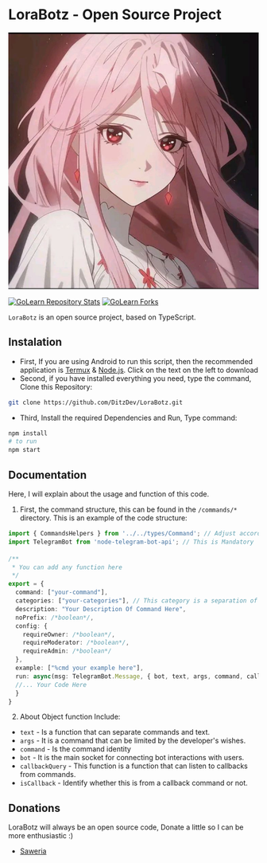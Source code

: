 # LoraBotz - Open Source Project

![Lora Icon](assets/lora.png)

[![GoLearn Repository Stats](https://img.shields.io/github/stars/DitzDev/LoraBotz?style=social)]([[https://github.com/DitzDev/LoraBotz])
[![GoLearn Forks](https://img.shields.io/github/forks/DitzDev/LoraBotz?style=social)](https://github.com/DitzDev/LoraBotz)

`LoraBotz` is an open source project, based on TypeScript.

## Instalation
- First, If you are using Android to run this script, then the recommended application is [Termux](https://github.com/termux/termux-app/releases/) & [Node.js](https://nodejs.org/en). Click on the text on the left to download
- Second, if you have installed everything you need, type the command, Clone this Repository:
```sh
git clone https://github.com/DitzDev/LoraBotz.git
```
- Third, Install the required Dependencies and Run, Type command:
```sh
npm install
# to run
npm start
```

## Documentation
Here, I will explain about the usage and function of this code.
1. First, the command structure, this can be found in the `/commands/*` directory.
   This is an example of the code structure:
```typescript
import { CommandsHelpers } from '../../types/Command'; // Adjust according to where the types folder and command folder are located.
import TelegramBot from 'node-telegram-bot-api'; // This is Mandatory

/**
 * You can add any function here
 */
export = {
  command: ["your-command"],
  categories: ["your-categories"], // This category is a separation of functions between commands and is displayed in the menu.
  description: "Your Description Of Command Here",
  noPrefix: /*boolean*/,
  config: {
    requireOwner: /*boolean*/,
    requireModerator: /*boolean*/,
    requireAdmin: /*boolean*/
  },
  example: ["%cmd your example here"],
  run: async(msg: TelegramBot.Message, { bot, text, args, command, callbackQuery, isCallback }: CommandHelpers) => {
  //... Your Code Here
  }
}
```
2. About Object function
 Include:
 - `text` - Is a function that can separate commands and text.
 - `args` - It is a command that can be limited by the developer's wishes.
 - `command` - Is the command identity
 - `bot` - It is the main socket for connecting bot interactions with users.
 - `callbackQuery` - This function is a function that can listen to callbacks from commands.
 - `isCallback` - Identify whether this is from a callback command or not.

## Donations
LoraBotz will always be an open source code, Donate a little so I can be more enthusiastic :)
- [Saweria](https://saweria.co/DitzOfc)
